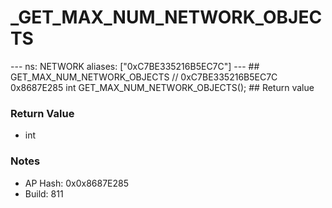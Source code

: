 # _GET_MAX_NUM_NETWORK_OBJECTS

--- ns: NETWORK aliases: ["0xC7BE335216B5EC7C"] --- ## GET_MAX_NUM_NETWORK_OBJECTS  // 0xC7BE335216B5EC7C 0x8687E285 int GET_MAX_NUM_NETWORK_OBJECTS();  ## Return value

### Return Value
* int

### Notes
* AP Hash: 0x0x8687E285
* Build: 811


